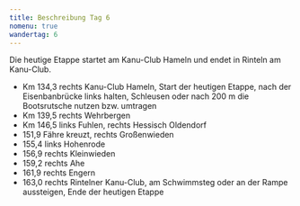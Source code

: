 ```yaml
---
title: Beschreibung Tag 6
nomenu: true
wandertag: 6
---
```


Die heutige Etappe startet am Kanu-Club Hameln und endet in Rinteln am Kanu-Club.

- Km 134,3 rechts Kanu-Club Hameln, Start der heutigen Etappe, nach der Eisenbanbrücke links halten, Schleusen oder nach 200 m die Bootsrutsche nutzen bzw. umtragen 
- Km 139,5 rechts Wehrbergen
- Km 146,5 links Fuhlen, rechts Hessisch Oldendorf
- 151,9 Fähre kreuzt, rechts Großenwieden 
- 155,4 links Hohenrode
- 156,9 rechts Kleinwieden
- 159,2 rechts Ahe
- 161,9 rechts Engern
- 163,0 rechts Rintelner Kanu-Club, am Schwimmsteg oder an der Rampe aussteigen, Ende der heutigen Etappe

